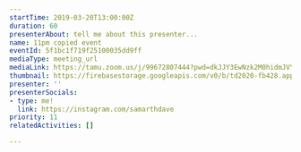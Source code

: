 ```yaml
---
startTime: 2019-03-20T13:00:00Z
duration: 60
presenterAbout: tell me about this presenter...
name: 11pm copied event
eventId: 5f1bc1f719f25100035dd9ff
mediaType: meeting_url
mediaLink: https://tamu.zoom.us/j/99672807444?pwd=dkJJY3EwNzk2M0hidmJVYmpJc3g4Zz09
thumbnail: https://firebasestorage.googleapis.com/v0/b/td2020-fb428.appspot.com/o/Frame%201%20(1).png?alt=media&token=073ab361-c175-468a-86b0-ec9f52a763e9
presenter: ''
presenterSocials:
- type: me!
  link: https://instagram.com/samarthdave
priority: 11
relatedActivities: []

---
```

